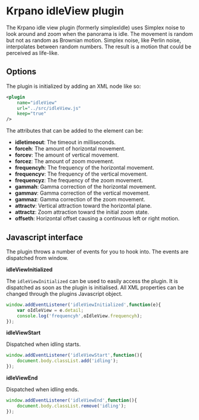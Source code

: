 # Krpano idleView plugin

The Krpano idle view plugin (formerly simplexIdle) uses Simplex noise to look around and zoom when the panorama is idle. The movement is random but not as random as Brownian motion. Simplex noise, like Perlin noise, interpolates between random numbers. The result is a motion that could be perceived as life-like.

## Options

The plugin is initialized by adding an XML node like so:

```xml
<plugin
	name="idleView"
	url="../src/idleView.js"
	keep="true"
/>
```

The attributes that can be added to the element can be:

 * **idletimeout**: The timeout in milliseconds.
 * **forceh**: The amount of horizontal movement.
 * **forcev**: The amount of vertical movement.
 * **forcez**: The amount of zoom movement.
 * **frequencyh**: The frequency of the horizontal movement.
 * **frequencyv**: The frequency of the vertical movement.
 * **frequencyz**: The frequency of the zoom movement.
 * **gammah**: Gamma correction of the horizontal movement.
 * **gammav**: Gamma correction of the vertical movement.
 * **gammaz**: Gamma correction of the zoom movement.
 * **attractv**: Vertical attraction toward the horizontal plane.
 * **attractz**: Zoom attraction toward the initial zoom state.
 * **offseth**: Horizontal offset causing a continuous left or right motion.

## Javascript interface

The plugin throws a number of events for you to hook into.
The events are dispatched from window.

**idleViewInitialized**

The `idleViewInitialized` can be used to easily access the plugin. It is dispatched as soon as the plugin is initialised. All XML properties can be changed through the plugins Javascript object.

```javascript
window.addEventListener('idleViewInitialized',function(e){
	var oIdleView = e.detail;
	console.log('frequencyh',oIdleView.frequencyh);
});
```

**idleViewStart**

Dispatched when idling starts.

```javascript
window.addEventListener('idleViewStart',function(){
	document.body.classList.add('idling');
});
```

**idleViewEnd**

Dispatched when idling ends.

```javascript
window.addEventListener('idleViewEnd',function(){
	document.body.classList.remove('idling');
});
```